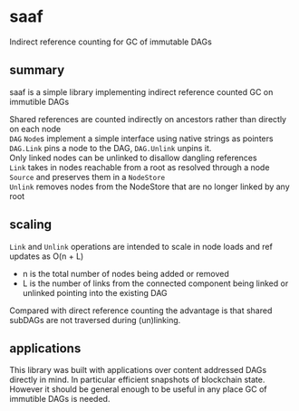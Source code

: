 # saaf
Indirect reference counting for GC of immutable DAGs

## summary
 saaf is a simple library implementing indirect reference counted GC on immutible DAGs
 
 Shared references are counted indirectly on ancestors rather than directly on each node  
`DAG` `Node`s implement a simple interface using native strings as pointers                                                                                                  
`DAG.Link` pins a node to the DAG, `DAG.Unlink` unpins it.                                                                                                                   
Only linked nodes can be unlinked to disallow dangling references                                                                                                            
`Link` takes in nodes reachable from a root as resolved through a node `Source` and preserves them in a `NodeStore`                                                          
`Unlink` removes nodes from the NodeStore that are no longer linked by any root                                                                                              
          
## scaling
`Link` and `Unlink` operations are intended to scale in node loads and ref updates as O(n + L)                                                                               
 - n is the total number of nodes being added or removed                                                                                                         
 - L is the number of links from the connected component being linked or unlinked pointing into the existing DAG

Compared with direct reference counting the advantage is that shared subDAGs are not traversed during (un)linking.  
 
## applications

This library was built with applications over content addressed DAGs directly in mind. In particular efficient snapshots of blockchain state. However it should be general enough to be useful in any place GC of immutible DAGs is needed.
